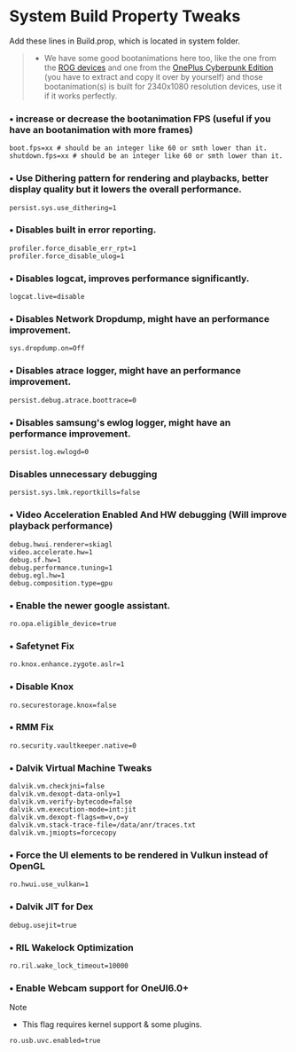 # System Build Property Tweaks
Add these lines in Build.prop, which is located in system folder.

> - We have some good bootanimations here too, like the one from the <a href="https://github.com/forsaken-heart24/FLOSSIS/blob/main/tweak_configs/ROG_bootanimation.tar.gz">ROG devices</a> and one from the <a href="https://github.com/forsaken-heart24/FLOSSIS/blob/main/tweak_configs/Cyberpunk.tar.gz">OnePlus Cyberpunk Edition</a> (you have to extract and copy it over by yourself) and those bootanimation(s) is built for 2340x1080 resolution devices, use it if it works perfectly.

### • increase or decrease the bootanimation FPS (useful if you have an bootanimation with more frames)
```
boot.fps=xx # should be an integer like 60 or smth lower than it.
shutdown.fps=xx # should be an integer like 60 or smth lower than it.
```

### • Use Dithering pattern for rendering and playbacks, better display quality but it lowers the overall performance.
```
persist.sys.use_dithering=1
```

### • Disables built in error reporting.
```
profiler.force_disable_err_rpt=1
profiler.force_disable_ulog=1
```

### • Disables logcat, improves performance significantly.
```
logcat.live=disable
```

### • Disables Network Dropdump, might have an performance improvement.
```
sys.dropdump.on=Off
```

### • Disables atrace logger, might have an performance improvement.
```
persist.debug.atrace.boottrace=0
```

### • Disables samsung's ewlog logger, might have an performance improvement.
```
persist.log.ewlogd=0
```

### Disables unnecessary debugging
```
persist.sys.lmk.reportkills=false
```

### • Video Acceleration Enabled And HW debugging (Will improve playback performance)
```
debug.hwui.renderer=skiagl
video.accelerate.hw=1
debug.sf.hw=1
debug.performance.tuning=1
debug.egl.hw=1
debug.composition.type=gpu
```

### • Enable the newer google assistant.
```
ro.opa.eligible_device=true
```

### • Safetynet Fix
```
ro.knox.enhance.zygote.aslr=1
```

### • Disable Knox
```
ro.securestorage.knox=false
```

### • RMM Fix
```
ro.security.vaultkeeper.native=0
```

### • Dalvik Virtual Machine Tweaks
```
dalvik.vm.checkjni=false
dalvik.vm.dexopt-data-only=1
dalvik.vm.verify-bytecode=false
dalvik.vm.execution-mode=int:jit
dalvik.vm.dexopt-flags=m=v,o=y
dalvik.vm.stack-trace-file=/data/anr/traces.txt
dalvik.vm.jmiopts=forcecopy
```

### • Force the UI elements to be rendered in Vulkun instead of OpenGL
```
ro.hwui.use_vulkan=1
```

### • Dalvik JIT for Dex
```
debug.usejit=true
```

### • RIL Wakelock Optimization
```
ro.ril.wake_lock_timeout=10000
```

### • Enable Webcam support for OneUI6.0+
> [!NOTE]  
> - This flag requires kernel support & some plugins.
```
ro.usb.uvc.enabled=true
```